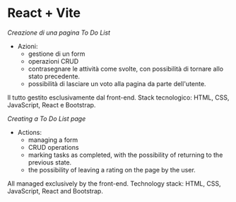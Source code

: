 # React + Vite

*Creazione di una pagina To Do List*

- Azioni: 
    - gestione di un form
    - operazioni CRUD 
    - contrasegnare le attività come svolte, con possibilità di tornare allo stato precedente.
    - possibilità di lasciare un voto alla pagina da parte dell'utente. 
    
Il tutto gestito esclusivamente dal front-end.
Stack tecnologico: HTML, CSS, JavaScript, React e Bootstrap.



*Creating a To Do List page*

- Actions:
    - managing a form
    - CRUD operations
    - marking tasks as completed, with the possibility of returning to the previous state.
    - the possibility of leaving a rating on the page by the user.

All managed exclusively by the front-end.
Technology stack: HTML, CSS, JavaScript, React and Bootstrap.
